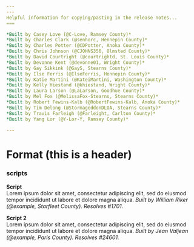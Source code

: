 ```yaml
---
---
Helpful information for copying/pasting in the release notes...
===

*Built by Casey Love (@C-Love, Ramsey County)*
*Built by Charles Clark (@senhorc, Hennepin County)*
*Built by Charles Potter (@CDPotter, Anoka County)*
*Built by Chris Johnson (@CJOHNS356, Olmsted County)*
*Built by David Courtright (@courtrightd, St. Louis County)*
*Built by Devonne Kent (@devonne01, Wright County)*
*Built by Gay Sikkink (@GayS, Stearns County)*
*Built by Ilse Ferris (@IlseFerris, Hennepin County)*
*Built by Katie Martini (@KateiMartini, Washington County)*
*Built by Kelly Hiestand (@khiestand, Wright County)*
*Built by Laura Larson (@LaLarson, Goodhue County)*
*Built by Mel Fox (@MelissaFox-Stearns, Stearns County)*
*Built by Robert Fewins-Kalb (@RobertFewins-Kalb, Anoka County)*
*Built by Tim Delong (@StormageddonDLOA, Stearns County)*
*Built by Travis Farleigh (@Farleight, Carlton County)*
*Built by Yang Lor (@Y-Lor-Y, Ramsey County)*

---
```

Format (this is a header)
===
### <Type> scripts
**Script** <br>
Lorem ipsum dolor sit amet, consectetur adipiscing elit, sed do eiusmod tempor incididunt ut labore et dolore magna aliqua. *Built by William Riker (@example, Starfleet County). Resolves #1701.*

**Script 2** <br>
Lorem ipsum dolor sit amet, consectetur adipiscing elit, sed do eiusmod tempor incididunt ut labore et dolore magna aliqua. *Built by Jean Valjean (@example, Paris County). Resolves #24601.*
